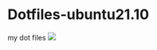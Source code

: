 # Dotfiles-ubuntu21.10
my dot files
<img src="https://img.shields.io/static/v1?label=react&message=framework&color=blue&style=for-the-badge&logo=REACT"/>
